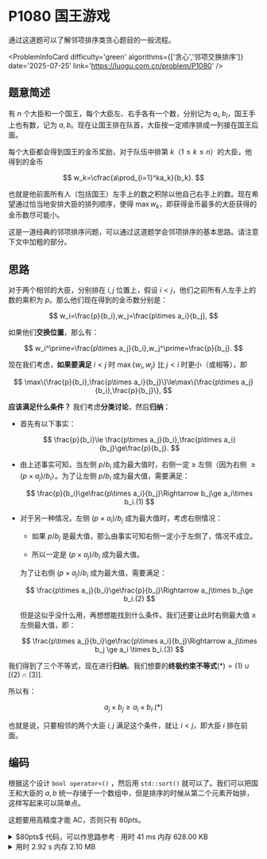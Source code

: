 # P1080 国王游戏

通过这道题可以了解邻项排序类贪心题目的一般流程。

<ProblemInfoCard
  difficulty='green'
  algorithms={['贪心','邻项交换排序']}
  date='2025-07-25'
  link='https://luogu.com.cn/problem/P1080'
/>

## 题意简述

有 $n$ 个大臣和一个国王，每个大臣左、右手各有一个数，分别记为 $a_i,b_i$，国王手上也有数，记为 $a,b$。现在让国王排在队首，大臣按一定顺序排成一列接在国王后面。

每个大臣都会得到国王的金币奖励，对于队伍中排第 $k$（$1\le k\le n$）的大臣，他得到的金币

$$
w_k=\cfrac{a\prod_{i=1}^ka_k}{b_k}.
$$

也就是他前面所有人（包括国王）左手上的数之积除以他自己右手上的数。现在希望通过恰当地安排大臣的排列顺序，使得 $\max w_k$，即获得金币最多的大臣获得的金币数尽可能小。

这是一道经典的邻项排序问题，可以通过这道题学会邻项排序的基本思路。请注意下文中加粗的部分。

## 思路

对于两个相邻的大臣，分别排在 $i,j$ 位置上，假设 $i\lt j$，他们之前所有人左手上的数的乘积为 $p$。那么他们现在得到的金币数分别是：

$$
w_i=\frac{p}{b_i},w_j=\frac{p\times a_i}{b_j},
$$

如果他们**交换位置**，那么有：

$$
w_i^\prime=\frac{p\times a_j}{b_i},w_j^\prime=\frac{p}{b_j}.
$$

现在我们考虑，**如果要满足** $i\lt j$ 时 $\max\{w_i,w_j\}$ 比 $j<i$ 时更小（或相等），即

$$
\max\{\frac{p}{b_i},\frac{p\times a_i}{b_j}\}\le\max\{\frac{p\times a_j}{b_i},\frac{p}{b_j}\},
$$

**应该满足什么条件？** 我们考虑**分类讨论**，然后**归纳**：

- 首先有以下事实：
  
  $$
  \frac{p}{b_i}\le \frac{p\times a_j}{b_i},\frac{p\times a_i}{b_j}\ge\frac{p}{b_j}.
  $$

- 由上述事实可知，当左侧 $p/b_i$ 成为最大值时，右侧一定 $\ge$ 左侧（因为右侧 $\ge(p\times a_j)/b_i$）。为了让左侧 $p/b_i$ 成为最大值，需要满足：
  
  $$
  \frac{p}{b_i}\ge\frac{p\times a_i}{b_j}\Rightarrow b_j\ge a_i\times b_i.(1)
  $$

- 对于另一种情况，左侧 $(p\times a_i)/b_j$ 成为最大值时，考虑右侧情况：
  
  - 如果 $p/b_j$ 是最大值，那么由事实可知右侧一定小于左侧了，情况不成立。
  
  - 所以一定是 $(p\times a_j)/b_i$ 成为最大值。
  
  为了让右侧 $(p\times a_j)/b_i$ 成为最大值，需要满足：
  
  $$
  \frac{p\times a_j}{b_i}\ge\frac{p}{b_j}\Rightarrow a_j\times b_j\ge b_i.(2)
  $$
  
  但是这似乎没什么用，再想想能找到什么条件。我们还要让此时右侧最大值 $\ge$ 左侧最大值，即：
  
  $$
  \frac{p\times a_j}{b_i}\ge\frac{p\times a_i}{b_j}\Rightarrow a_j\times b_j \ge a_i \times b_i.(3)
  $$

我们得到了三个不等式，现在进行**归纳**。我们想要的**终极约束不等式**$(*)=(1)\cup[(2)\cap(3)].$ 

所以有：

$$
a_j\times b_j\ge a_i\times b_i.(*)
$$

也就是说，只要相邻的两个大臣 $i,j$ 满足这个条件，就让 $i\lt j$，即大臣 $i$ 排在前面。

## 编码

根据这个设计 `bool operator<()` ，然后用 `std::sort()` 就可以了。我们可以把国王和大臣的 $a,b$ 统一存储于一个数组中，但是排序的时候从第二个元素开始排，这样写起来可以简单点。

这题要用高精度才能 AC，否则只有 $80pts$。

<details>
<summary>$80pts$ 代码，可以作思路参考 · 用时 41 ms 内存 628.00 KB</summary>
```cpp showLineNumbers
/*
* P1080 [NOIP 2012 提高组] 国王游戏
*/
#include <bits/stdc++.h>
using namespace std;
typedef unsigned long long ull;
const int MAXN = 1000;
struct Minister {
    ull a, b;
    bool operator<(const Minister& another) {
        return a * b < another.a * another.b;
    }
} mn[MAXN + 1];
int main() {
    int n;
    cin >> n;
    for (int i = 0; i <= n; i++) {
        cin >> mn[i].a >> mn[i].b;
    }
    sort(mn + 1, mn + n + 1);
    ull ans = 0, p = mn[0].a;
    for (int i = 1; i <= n;i++) {
        ans = max(ans, p / mn[i].b);
        p *= mn[i].a;
    }
    cout << ans;
    return 0;
}
```
</details>

<details>
<summary>用时 2.92 s 内存 2.10 MB</summary>
```cpp showLineNumbers
/*
* P1080 [NOIP 2012 提高组] 国王游戏
* __uint128_t 拼尽全力无法战胜
*/
#include <bits/stdc++.h>
using namespace std;
typedef unsigned long long ull;
const int MAXN = 1e4;
unsigned Log2[10000 + 1];
class BigNumber {
    static const unsigned MAX = 1e5;
    static const unsigned BASE = 1e4;
    unsigned num[MAX + 1];
    int len = 0;
    void solveLen(int max) {
        for (int i = max - 1; i >= 0; i--) {
            if (num[i]) {
                len = i + 1;
                return;
            }
        }
    }
public:
    BigNumber(ull x) {
        memset(num, 0, (MAX + 1) * sizeof(unsigned));
        while (x) {
            num[len] = x % BASE, x /= BASE;
            len++;
        }
    }
    void write() const {
        for (int i = len - 1; i >= 0; i--) {
            if (i < len - 1) {
                if (num[i] < 10) printf("000");
                else if (num[i] < 100) printf("00");
                else if (num[i] < 1000) printf("0");
            }
            printf("%d", num[i]);
        }
        if (len == 0) putchar('0');
    }
    // 数运算
    BigNumber operator*(const unsigned another) const {
        BigNumber res(0);
        int lenAnother = ceil(Log2[another] / Log2[BASE]) + 1;
        for (int i = 0; i < len; i++) {
            res.num[i] = num[i] * another;
        }
        for (int i = 0; i < len + lenAnother - 1; i++) {
            res.num[i + 1] += res.num[i] / BASE;
            res.num[i] %= BASE;
        }
        res.solveLen(len + lenAnother);
        return res;
    }
    friend BigNumber operator*(unsigned a, BigNumber b) {
        return b * a;
    }
    BigNumber operator/(const unsigned another) const {
        BigNumber res(0);
        unsigned tmp[MAX + 1];
        memset(tmp, 0, (MAX + 1) * sizeof(unsigned));
        unsigned tcnt = 0, remainder = 0;
        bool start = false;
        for (int i = len - 1; i >= 0; i--) {
            if ((num[i] + remainder) / another) {
                start = true;
                tmp[tcnt] = (num[i] + remainder) / another;
            }
            remainder = (num[i] + remainder) % another;
            remainder *= BASE;
            if (start) tcnt++;
        }
        for (int i = 0; i < tcnt; i++) {
            res.num[tcnt - i - 1] = tmp[i];
        }
        res.len = tcnt;
        return res;
    }
    // 比较
    bool operator<(const BigNumber& another) const {
        if (len != another.len) return len < another.len;
        for (int i = len - 1; i >= 0; i--) {
            if (num[i] < another.num[i]) return true;
            else if (num[i] > another.num[i]) return false;
        }
        return false;
    }
};
// 大臣
struct Minister {
    unsigned a, b;
    bool operator<(const Minister& another) {
        return a * b < another.a * another.b;
    }
} mn[MAXN + 1];
unsigned read() {
    char ch = getchar();
    while (not isdigit(ch)) ch = getchar();
    unsigned res = 0;
    while (isdigit(ch)) {
        res = (res << 1) + (res << 3) + (ch ^ 48);
        ch = getchar();
    }
    return res;
}
char str[50];
int scnt = 1;
int main() {
    for (int i = 1; i <= 10000; i++) {
        Log2[i] = Log2[i >> 1] + 1;
    }
    int n = read();
    for (int i = 0; i <= n; i++) {
        mn[i].a = read(), mn[i].b = read();
    }
    sort(mn + 1, mn + n + 1);
    BigNumber ans = 0, p = mn[0].a;
    for (int i = 1; i <= n; i++) {
        ans = max(ans, p / mn[i].b);
        p = p * mn[i].a;
    }
    ans.write();
    return 0;
}
```
</details>